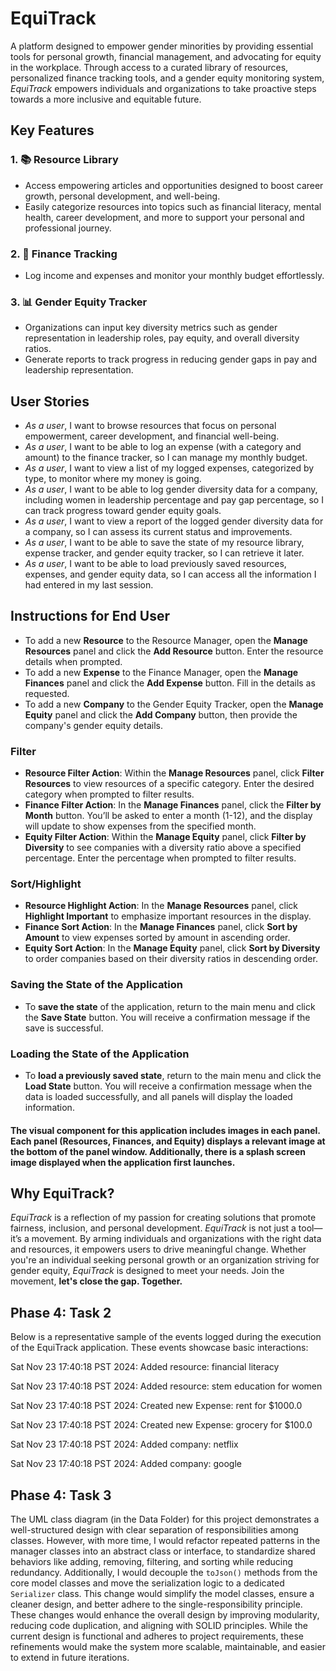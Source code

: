 # **EquiTrack**

A  platform designed to empower gender minorities by providing essential tools for personal growth, financial management, and advocating for equity in the workplace. Through access to a curated library of resources, personalized finance tracking tools, and a gender equity monitoring system, *EquiTrack* empowers individuals and organizations to take proactive steps towards a more inclusive and equitable future.

## **Key Features**
### 1. 📚 **Resource Library**
- Access empowering articles and opportunities designed to boost career growth, personal development, and well-being.
- Easily categorize resources into topics such as financial literacy, mental health, career development, and more to support your personal and professional journey.

### 2. 💸 **Finance Tracking**
- Log income and expenses and monitor your monthly budget effortlessly.

### 3. 📊 **Gender Equity Tracker**
- Organizations can input key diversity metrics such as gender representation in leadership roles, pay equity, and overall diversity ratios.
- Generate reports to track progress in reducing gender gaps in pay and leadership representation.


## **User Stories**
- *As a user*, I want to browse resources that focus on personal empowerment, career development, and financial well-being.
- *As a user*, I want to be able to log an expense (with a category and amount) to the finance tracker, so I can manage my monthly budget.
- *As a user*, I want to view a list of my logged expenses, categorized by type, to monitor where my money is going.
- *As a user*, I want to be able to log gender diversity data for a company, including women in leadership percentage and pay gap percentage, so I can track progress toward gender equity goals.
- *As a user*, I want to view a report of the logged gender diversity data for a company, so I can assess its current status and improvements.
- *As a user*, I want to be able to save the state of my resource library, expense tracker, and gender equity tracker, so I can retrieve it later.
- *As a user*, I want to be able to load previously saved resources, expenses, and gender equity data, so I can access all the information I had entered in my last session.

## Instructions for End User

- To add a new **Resource** to the Resource Manager, open the **Manage Resources** panel and click the **Add Resource** button. Enter the resource details when prompted.
- To add a new **Expense** to the Finance Manager, open the **Manage Finances** panel and click the **Add Expense** button. Fill in the details as requested.
- To add a new **Company** to the Gender Equity Tracker, open the **Manage Equity** panel and click the **Add Company** button, then provide the company's gender equity details.

### Filter
- **Resource Filter Action**: Within the **Manage Resources** panel, click **Filter Resources** to view resources of a specific category. Enter the desired category when prompted to filter results.
- **Finance Filter Action**: In the **Manage Finances** panel, click the **Filter by Month** button. You’ll be asked to enter a month (1-12), and the display will update to show expenses from the specified month.
- **Equity Filter Action**: Within the **Manage Equity** panel, click **Filter by Diversity** to see companies with a diversity ratio above a specified percentage. Enter the percentage when prompted to filter results.

### Sort/Highlight
- **Resource Highlight Action**: In the **Manage Resources** panel, click **Highlight Important** to emphasize important resources in the display.
- **Finance Sort Action**: In the **Manage Finances** panel, click **Sort by Amount** to view expenses sorted by amount in ascending order.
- **Equity Sort Action**: In the **Manage Equity** panel, click **Sort by Diversity** to order companies based on their diversity ratios in descending order.

### Saving the State of the Application
- To **save the state** of the application, return to the main menu and click the **Save State** button. You will receive a confirmation message if the save is successful.

### Loading the State of the Application
- To **load a previously saved state**, return to the main menu and click the **Load State** button. You will receive a confirmation message when the data is loaded successfully, and all panels will display the loaded information.

#### The **visual component** for this application includes **images** in each panel. Each panel (Resources, Finances, and Equity) displays a relevant  image at the bottom of the panel window. Additionally, there is a **splash screen image** displayed when the application first launches.

## **Why EquiTrack?**
*EquiTrack* is a reflection of my passion for creating solutions that promote fairness, inclusion, and personal development.
*EquiTrack* is not just a tool—it’s a movement. By arming individuals and organizations with the right data and resources, it empowers users to drive meaningful change. Whether you're an individual seeking personal growth or an organization striving for gender equity, *EquiTrack* is designed to meet your needs. Join the movement, **let's close the gap. Together.**

## Phase 4: Task 2

Below is a representative sample of the events logged during the execution of the EquiTrack application. These events showcase basic interactions:

Sat Nov 23 17:40:18 PST 2024: Added resource: financial literacy

Sat Nov 23 17:40:18 PST 2024: Added resource: stem education for women

Sat Nov 23 17:40:18 PST 2024: Created new Expense: rent for $1000.0

Sat Nov 23 17:40:18 PST 2024: Created new Expense: grocery for $100.0

Sat Nov 23 17:40:18 PST 2024: Added company: netflix

Sat Nov 23 17:40:18 PST 2024: Added company: google

## Phase 4: Task 3

The UML class diagram (in the Data Folder) for this project demonstrates a well-structured design with clear separation of responsibilities among classes. However, with more time, I would refactor repeated patterns in the manager classes into an abstract class or interface, to standardize shared behaviors like adding, removing, filtering, and sorting while reducing redundancy. Additionally, I would decouple the `toJson()` methods from the core model classes and move the serialization logic to a dedicated `Serializer` class. This change would simplify the model classes, ensure a cleaner design, and better adhere to the single-responsibility principle. These changes would enhance the overall design by improving modularity, reducing code duplication, and aligning with SOLID principles. While the current design is functional and adheres to project requirements, these refinements would make the system more scalable, maintainable, and easier to extend in future iterations.



